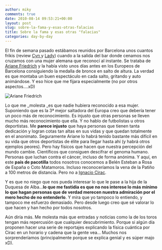 ```yaml
---
author: miky
comments: true
date: 2010-08-14 09:53:21+00:00
layout: post
slug: sobre-la-fama-y-esas-otras-falacias
title: Sobre la fama y esas otras "falacias"
categories: day-by-day
---
```


El fin de semana pasado estábamos reunidos por Barcelona unos cuantos frikis (review [Cyn ](http://cynsplace.blogsome.com/2010/08/10/finde-bcn-campusmac-y-sushi-blog/)y [Lady](http://childrenatyourfeet.com/2010/08/09/sushiblogs-and-sushi/)) cuando a la salida del bar donde cenamos nos cruzamos con una mujer alemana que reconocí al instante. Se trataba de [Ariane Friedrich](http://en.wikipedia.org/wiki/Ariane_Friedrich) y la había visto unos días antes en los Europeos de Barcelona consiguiendo la medalla de bronce en salto de altura. La verdad es que montaba un buen espectáculo en cada salto, gritando y auto animándose. Y eso hice que me fijara especialmente (no por otros aspectos....xD)

![Ariane Friedrich](http://l.yimg.com/a/i/mx/sport/700/poll/700_89405183.jpg)

Lo que me _molesta _es que nadie hubiera reconocido a esa mujer. Suponiendo que es la 3ª mejor saltadora del Europa creo que debería tener un poco más de reconocimiento. Es injusto que otras personas se lleven mucho más reconocimiento que ella. Y no hablo de futbolistas u otros deportistas. Me **parece injusto** que haya personas que tienen tanta dedicación y logran cotas tan altas en sus vidas y que quedan totalmente en el anonimato. Seguramente Ariane lo habrá tenido bastante más difícil en su vida que otros deportistas de élite para llegar hasta ahí (y habrá otros ejemplos peores). Pero hay físicos que hacen que nuestra percepción del mundo cambie. Científicos que consiguen descifrar el genoma humano. Personas que luchan contra el cáncer, incluso de forma anónima. Y aquí, en este **país de pacotilla** todos nosotros conocemos a Belén Esteban a Rosa de España o Coto Matamoros. Incluso reconoceríamos la vena de la Patiño a 100 metros de distancia. Pero no a [Ignacio Cirac](http://es.wikipedia.org/wiki/Ignacio_Cirac). 

Y es que no niego que nos pueda interesar lo que le pase a la hija de la Duquesa de Alba...**lo que me fastidia es que no nos interese lo más mínimo lo que hagan personas que de verdad merecen nuestra admiración por el mero hecho de no entenderlo**. Y mira que yo tampoco lo entiendo, y tampoco me esfuerzo demasiado. Pero desde luego creo que sé valorar lo que hacen y han hecho por todos nosotros.

Aún diría más. Me molesta más que entradas y noticias como la de los toros tengan más repercusión que cualquier descubrimiento. Porque si algún día proponen hacer una serie de reportajes explicando la física cuántica por Cirac en un horario y cadena que la gente vea... Muchos nos sorprenderíamos (principalmente porque se explica genial y es súper majo xD).
